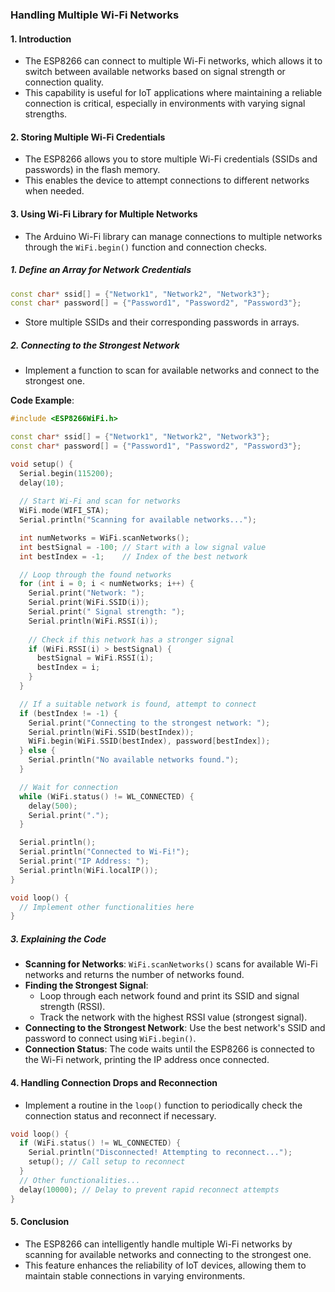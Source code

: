 ### **Handling Multiple Wi-Fi Networks**

#### 1. **Introduction**
- The ESP8266 can connect to multiple Wi-Fi networks, which allows it to switch between available networks based on signal strength or connection quality.
- This capability is useful for IoT applications where maintaining a reliable connection is critical, especially in environments with varying signal strengths.

#### 2. **Storing Multiple Wi-Fi Credentials**
- The ESP8266 allows you to store multiple Wi-Fi credentials (SSIDs and passwords) in the flash memory.
- This enables the device to attempt connections to different networks when needed.

#### 3. **Using Wi-Fi Library for Multiple Networks**
- The Arduino Wi-Fi library can manage connections to multiple networks through the `WiFi.begin()` function and connection checks.

##### 1. **Define an Array for Network Credentials**
```cpp
const char* ssid[] = {"Network1", "Network2", "Network3"};
const char* password[] = {"Password1", "Password2", "Password3"};
```
- Store multiple SSIDs and their corresponding passwords in arrays.

##### 2. **Connecting to the Strongest Network**
- Implement a function to scan for available networks and connect to the strongest one.

**Code Example**:
```cpp
#include <ESP8266WiFi.h>

const char* ssid[] = {"Network1", "Network2", "Network3"};
const char* password[] = {"Password1", "Password2", "Password3"};

void setup() {
  Serial.begin(115200);
  delay(10);
  
  // Start Wi-Fi and scan for networks
  WiFi.mode(WIFI_STA);
  Serial.println("Scanning for available networks...");

  int numNetworks = WiFi.scanNetworks();
  int bestSignal = -100; // Start with a low signal value
  int bestIndex = -1;    // Index of the best network

  // Loop through the found networks
  for (int i = 0; i < numNetworks; i++) {
    Serial.print("Network: ");
    Serial.print(WiFi.SSID(i));
    Serial.print(" Signal strength: ");
    Serial.println(WiFi.RSSI(i));
    
    // Check if this network has a stronger signal
    if (WiFi.RSSI(i) > bestSignal) {
      bestSignal = WiFi.RSSI(i);
      bestIndex = i;
    }
  }

  // If a suitable network is found, attempt to connect
  if (bestIndex != -1) {
    Serial.print("Connecting to the strongest network: ");
    Serial.println(WiFi.SSID(bestIndex));
    WiFi.begin(WiFi.SSID(bestIndex), password[bestIndex]);
  } else {
    Serial.println("No available networks found.");
  }

  // Wait for connection
  while (WiFi.status() != WL_CONNECTED) {
    delay(500);
    Serial.print(".");
  }

  Serial.println();
  Serial.println("Connected to Wi-Fi!");
  Serial.print("IP Address: ");
  Serial.println(WiFi.localIP());
}

void loop() {
  // Implement other functionalities here
}
```

##### 3. **Explaining the Code**
- **Scanning for Networks**: `WiFi.scanNetworks()` scans for available Wi-Fi networks and returns the number of networks found.
- **Finding the Strongest Signal**:
  - Loop through each network found and print its SSID and signal strength (RSSI).
  - Track the network with the highest RSSI value (strongest signal).
- **Connecting to the Strongest Network**: Use the best network's SSID and password to connect using `WiFi.begin()`.
- **Connection Status**: The code waits until the ESP8266 is connected to the Wi-Fi network, printing the IP address once connected.

#### 4. **Handling Connection Drops and Reconnection**
- Implement a routine in the `loop()` function to periodically check the connection status and reconnect if necessary.
```cpp
void loop() {
  if (WiFi.status() != WL_CONNECTED) {
    Serial.println("Disconnected! Attempting to reconnect...");
    setup(); // Call setup to reconnect
  }
  // Other functionalities...
  delay(10000); // Delay to prevent rapid reconnect attempts
}
```

#### 5. **Conclusion**
- The ESP8266 can intelligently handle multiple Wi-Fi networks by scanning for available networks and connecting to the strongest one.
- This feature enhances the reliability of IoT devices, allowing them to maintain stable connections in varying environments.
